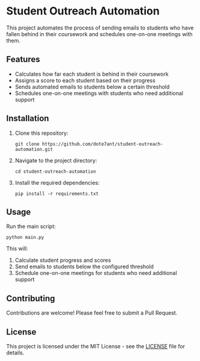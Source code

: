 # Student Outreach Automation

This project automates the process of sending emails to students who have fallen behind in their coursework and schedules one-on-one meetings with them.

## Features

- Calculates how far each student is behind in their coursework
- Assigns a score to each student based on their progress
- Sends automated emails to students below a certain threshold
- Schedules one-on-one meetings with students who need additional support

## Installation

1. Clone this repository:
   ```
   git clone https://github.com/dote7ant/student-outreach-automation.git
   ```
2. Navigate to the project directory:
   ```
   cd student-outreach-automation
   ```
3. Install the required dependencies:
   ```
   pip install -r requirements.txt
   ```

## Usage

Run the main script:

```
python main.py
```

This will:
1. Calculate student progress and scores
2. Send emails to students below the configured threshold
3. Schedule one-on-one meetings for students who need additional support

## Contributing

Contributions are welcome! Please feel free to submit a Pull Request.

## License

This project is licensed under the MIT License - see the [LICENSE](LICENSE) file for details.
